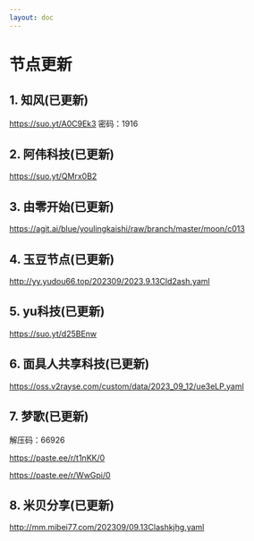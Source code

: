 ```yaml
---
layout: doc
---
```

# 节点更新

## 1. 知风(已更新)

https://suo.yt/A0C9Ek3 密码：1916

## 2. 阿伟科技(已更新)

https://suo.yt/QMrx0B2

## 3. 由零开始(已更新)

https://agit.ai/blue/youlingkaishi/raw/branch/master/moon/c013

## 4. 玉豆节点(已更新)

http://yy.yudou66.top/202309/2023.9.13Cld2ash.yaml

## 5. yu科技(已更新)

https://suo.yt/d25BEnw

## 6. 面具人共享科技(已更新)

https://oss.v2rayse.com/custom/data/2023_09_12/ue3eLP.yaml

## 7. 梦歌(已更新)

解压码：66926

https://paste.ee/r/t1nKK/0

https://paste.ee/r/WwGpi/0

## 8. 米贝分享(已更新)

http://mm.mibei77.com/202309/09.13Clashkjhg.yaml

